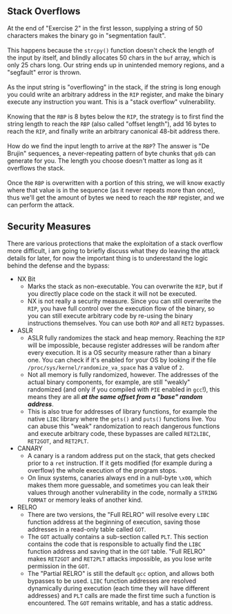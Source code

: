 ## Stack Overflows

At the end of "Exercise 2" in the first lesson, supplying a string of 50 characters makes the binary go in "segmentation fault".\
\
This happens because the `strcpy()` function doesn't check the length of the input by itself, and blindly allocates 50 chars in the `buf` array, which is only 25 chars long. Our string ends up in unintended memory regions, and a "segfault" error is thrown.\
\
As the input string is "overflowing" in the stack, if the string is long enough you could write an arbitrary address in the `RIP` register, and make the binary execute any instruction you want. This is a "stack overflow" vulnerability.\
\
Knowing that the `RBP` is 8 bytes below the `RIP`, the strategy is to first find the string length to reach the `RBP` (also called "offset length"), add 16 bytes to reach the `RIP`, and finally write an arbitrary canonical 48-bit address there.\
\
How do we find the input length to arrive at the `RBP`? The answer is "De Brujin" sequences, a never-repeating pattern of byte chunks that `gdb` can generate for you. The length you choose doesn't matter as long as it overflows the stack.\
\
Once the `RBP` is overwritten with a portion of this string, we will know exactly where that value is in the sequence (as it never repeats more than once), thus we'll get the amount of bytes we need to reach the `RBP` register, and we can perform the attack.

## Security Measures

There are various protections that make the exploitation of a stack overflow more difficult, i am going to briefly discuss what they do leaving the attack details for later, for now the important thing is to underestand the logic behind the defense and the bypass:

- NX Bit
  - Marks the stack as non-executable. You can overwrite the `RIP`, but if you directly place code on the stack it will not be executed. 
  - NX is not really a security measure. Since you can still overwrite the `RIP`, you have full control over the execution flow of the binary, so you can still execute arbitrary code by re-using the binary instructions themselves. You can use both `ROP` and all `RET2` bypasses.
- ASLR
  - ASLR fully randomizes the stack and heap memory. Reaching the `RIP` will be impossible, because register addresses will be random after every execution. It is a OS security measure rather than a binary one. You can check if it's enabled for your OS by looking if the file `/proc/sys/kernel/randomize_va_space` has a value of `2`.
  - Not all memory is fully randomized, however. The addresses of the actual binary components, for example, are still "weakly" randomized (and only if you compiled with `PIE` enabled in `gcc`!), this means they are all _**at the same offset from a "base" random address**_.
  - This is also true for addresses of library functions, for example the native `LIBC` library where the `gets()` and `puts()` functions live. You can abuse this "weak" randomization to reach dangerous functions and execute arbitrary code, these bypasses are called `RET2LIBC`, `RET2GOT`, and `RET2PLT`.
- CANARY
  - A canary is a random address put on the stack, that gets checked prior to a `ret` instruction. If it gets modified (for example during a overflow) the whole execution of the program stops.
  - On linux systems, canaries always end in a null-byte `\x00`, which makes them more guessable, and sometimes you can leak their values through another vulnerability in the code, normally a `STRING FORMAT` or memory leaks of another kind.
- RELRO
  - There are two versions, the "Full RELRO" will resolve every `LIBC` function address at the beginning of execution, saving those addresses in a read-only table called `GOT`. 
  - The `GOT` actually contains a sub-section called `PLT`. This section contains the code that is responsible to actually find the `LIBC` function address and saving that in the `GOT` table. "Full RELRO" makes `RET2GOT` and `RET2PLT` attacks impossible, as you lose write permission in the `GOT`.
  - The "Partial RELRO" is still the default `gcc` option, and allows both bypasses to be used. `LIBC` function addresses are resolved dynamically during execution (each time they will have different addresses) and `PLT` calls are made the first time such a function is encountered. The `GOT` remains writable, and has a static address.

